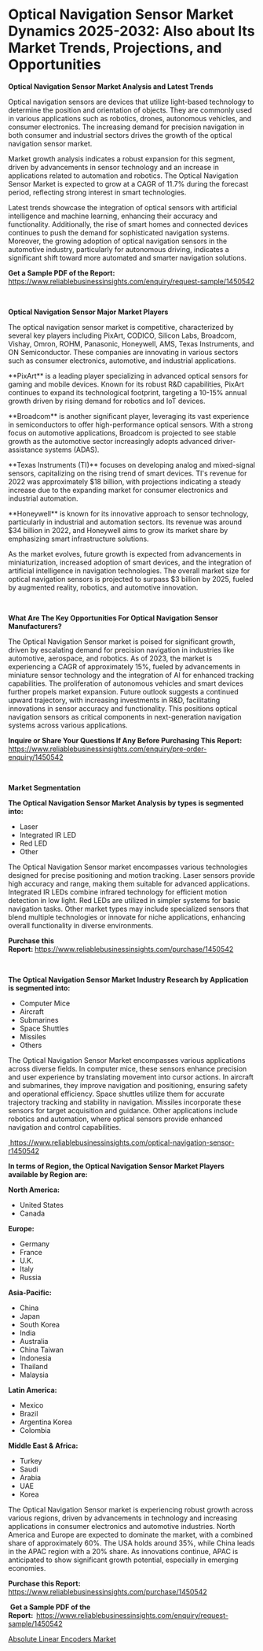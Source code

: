 <p><h1>Optical Navigation Sensor Market Dynamics 2025-2032: Also about Its Market Trends, Projections, and Opportunities</h1></p><p><strong>Optical Navigation Sensor Market Analysis and Latest Trends</strong></p>
<p><p>Optical navigation sensors are devices that utilize light-based technology to determine the position and orientation of objects. They are commonly used in various applications such as robotics, drones, autonomous vehicles, and consumer electronics. The increasing demand for precision navigation in both consumer and industrial sectors drives the growth of the optical navigation sensor market.</p><p>Market growth analysis indicates a robust expansion for this segment, driven by advancements in sensor technology and an increase in applications related to automation and robotics. The Optical Navigation Sensor Market is expected to grow at a CAGR of 11.7% during the forecast period, reflecting strong interest in smart technologies. </p><p>Latest trends showcase the integration of optical sensors with artificial intelligence and machine learning, enhancing their accuracy and functionality. Additionally, the rise of smart homes and connected devices continues to push the demand for sophisticated navigation systems. Moreover, the growing adoption of optical navigation sensors in the automotive industry, particularly for autonomous driving, indicates a significant shift toward more automated and smarter navigation solutions.</p></p>
<p><strong>Get a Sample PDF of the Report:&nbsp;</strong> <a href="https://www.reliablebusinessinsights.com/enquiry/request-sample/1450542?utm_campaign=3499&utm_medium=2&utm_source=Github&utm_content=ia&utm_term=06042025&utm_id=optical-navigation-sensor">https://www.reliablebusinessinsights.com/enquiry/request-sample/1450542</a></p>
<p>&nbsp;</p>
<p><strong>Optical Navigation Sensor Major Market Players</strong></p>
<p><p>The optical navigation sensor market is competitive, characterized by several key players including PixArt, CODICO, Silicon Labs, Broadcom, Vishay, Omron, ROHM, Panasonic, Honeywell, AMS, Texas Instruments, and ON Semiconductor. These companies are innovating in various sectors such as consumer electronics, automotive, and industrial applications.</p><p>**PixArt** is a leading player specializing in advanced optical sensors for gaming and mobile devices. Known for its robust R&D capabilities, PixArt continues to expand its technological footprint, targeting a 10-15% annual growth driven by rising demand for robotics and IoT devices.</p><p>**Broadcom** is another significant player, leveraging its vast experience in semiconductors to offer high-performance optical sensors. With a strong focus on automotive applications, Broadcom is projected to see stable growth as the automotive sector increasingly adopts advanced driver-assistance systems (ADAS).</p><p>**Texas Instruments (TI)** focuses on developing analog and mixed-signal sensors, capitalizing on the rising trend of smart devices. TI's revenue for 2022 was approximately $18 billion, with projections indicating a steady increase due to the expanding market for consumer electronics and industrial automation.</p><p>**Honeywell** is known for its innovative approach to sensor technology, particularly in industrial and automation sectors. Its revenue was around $34 billion in 2022, and Honeywell aims to grow its market share by emphasizing smart infrastructure solutions.</p><p>As the market evolves, future growth is expected from advancements in miniaturization, increased adoption of smart devices, and the integration of artificial intelligence in navigation technologies. The overall market size for optical navigation sensors is projected to surpass $3 billion by 2025, fueled by augmented reality, robotics, and automotive innovation.</p></p>
<p>&nbsp;</p>
<p><strong>What Are The Key Opportunities For Optical Navigation Sensor Manufacturers?</strong></p>
<p><p>The Optical Navigation Sensor market is poised for significant growth, driven by escalating demand for precision navigation in industries like automotive, aerospace, and robotics. As of 2023, the market is experiencing a CAGR of approximately 15%, fueled by advancements in miniature sensor technology and the integration of AI for enhanced tracking capabilities. The proliferation of autonomous vehicles and smart devices further propels market expansion. Future outlook suggests a continued upward trajectory, with increasing investments in R&D, facilitating innovations in sensor accuracy and functionality. This positions optical navigation sensors as critical components in next-generation navigation systems across various applications.</p></p>
<p><strong>Inquire or Share Your Questions If Any Before Purchasing This Report:</strong> <a href="https://www.reliablebusinessinsights.com/enquiry/pre-order-enquiry/1450542?utm_campaign=3499&utm_medium=2&utm_source=Github&utm_content=ia&utm_term=06042025&utm_id=optical-navigation-sensor">https://www.reliablebusinessinsights.com/enquiry/pre-order-enquiry/1450542</a></p>
<p>&nbsp;</p>
<p><strong>Market Segmentation</strong></p>
<p><strong>The Optical Navigation Sensor Market Analysis by types is segmented into:</strong></p>
<p><ul><li>Laser</li><li>Integrated IR LED</li><li>Red LED</li><li>Other</li></ul></p>
<p><p>The Optical Navigation Sensor market encompasses various technologies designed for precise positioning and motion tracking. Laser sensors provide high accuracy and range, making them suitable for advanced applications. Integrated IR LEDs combine infrared technology for efficient motion detection in low light. Red LEDs are utilized in simpler systems for basic navigation tasks. Other market types may include specialized sensors that blend multiple technologies or innovate for niche applications, enhancing overall functionality in diverse environments.</p></p>
<p><strong>Purchase this Report:&nbsp;</strong><a href="https://www.reliablebusinessinsights.com/purchase/1450542?utm_campaign=3499&utm_medium=2&utm_source=Github&utm_content=ia&utm_term=06042025&utm_id=optical-navigation-sensor">https://www.reliablebusinessinsights.com/purchase/1450542</a></p>
<p>&nbsp;</p>
<p><strong>The Optical Navigation Sensor Market Industry Research by Application is segmented into:</strong></p>
<p><ul><li>Computer Mice</li><li>Aircraft</li><li>Submarines</li><li>Space Shuttles</li><li>Missiles</li><li>Others</li></ul></p>
<p><p>The Optical Navigation Sensor Market encompasses various applications across diverse fields. In computer mice, these sensors enhance precision and user experience by translating movement into cursor actions. In aircraft and submarines, they improve navigation and positioning, ensuring safety and operational efficiency. Space shuttles utilize them for accurate trajectory tracking and stability in navigation. Missiles incorporate these sensors for target acquisition and guidance. Other applications include robotics and automation, where optical sensors provide enhanced navigation and control capabilities.</p></p>
<p><a href="https://www.reliablebusinessinsights.com/optical-navigation-sensor-r1450542?utm_campaign=3499&utm_medium=2&utm_source=Github&utm_content=ia&utm_term=06042025&utm_id=optical-navigation-sensor">&nbsp;https://www.reliablebusinessinsights.com/optical-navigation-sensor-r1450542</a></p>
<p><strong>In terms of Region, the Optical Navigation Sensor Market Players available by Region are:</strong></p>
<p>
    <p> <strong> North America: </strong>
        <ul>
            <li>United States</li>
            <li>Canada</li>
        </ul>
        </p> 
    <p> <strong> Europe: </strong>
        <ul>
            <li>Germany</li>
            <li>France</li>
            <li>U.K.</li>
            <li>Italy</li>
            <li>Russia</li>
        </ul>
        </p> 
    <p> <strong> Asia-Pacific: </strong>
        <ul>
            <li>China</li>
            <li>Japan</li>
            <li>South Korea</li>
            <li>India</li>
            <li>Australia</li>
            <li>China Taiwan</li>
            <li>Indonesia</li>
            <li>Thailand</li>
            <li>Malaysia</li>
        </ul>
        </p> 
    <p> <strong> Latin America: </strong>
        <ul>
            <li>Mexico</li>
            <li>Brazil</li>
            <li>Argentina Korea</li>
            <li>Colombia</li>
        </ul>
        </p> 
    <p> <strong> Middle East & Africa: </strong>
        <ul>
            <li>Turkey</li>
            <li>Saudi</li>
            <li>Arabia</li>
            <li>UAE</li>
            <li>Korea</li>
        </ul>
    </p>
    </p>
<p><p>The Optical Navigation Sensor market is experiencing robust growth across various regions, driven by advancements in technology and increasing applications in consumer electronics and automotive industries. North America and Europe are expected to dominate the market, with a combined share of approximately 60%. The USA holds around 35%, while China leads in the APAC region with a 20% share. As innovations continue, APAC is anticipated to show significant growth potential, especially in emerging economies.</p></p>
<p><strong>Purchase this Report: </strong><a href="https://www.reliablebusinessinsights.com/purchase/1450542?utm_campaign=3499&utm_medium=2&utm_source=Github&utm_content=ia&utm_term=06042025&utm_id=optical-navigation-sensor">https://www.reliablebusinessinsights.com/purchase/1450542</a></p>
<p>&nbsp;<strong>Get a Sample PDF of the Report:&nbsp;&nbsp;</strong><a href="https://www.reliablebusinessinsights.com/enquiry/request-sample/1450542?utm_campaign=3499&utm_medium=2&utm_source=Github&utm_content=ia&utm_term=06042025&utm_id=optical-navigation-sensor">https://www.reliablebusinessinsights.com/enquiry/request-sample/1450542</a></p>
<p><strong></strong></p>
<p><p><a href="https://github.com/cachaskluwe/Market-Research-Report-List-1/blob/main/absolute-linear-encoders-market.md?utm_campaign=3499&utm_medium=2&utm_source=Github&utm_content=ia&utm_term=06042025&utm_id=optical-navigation-sensor">Absolute Linear Encoders Market</a></p></p>